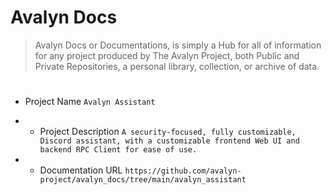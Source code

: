 # Avalyn Docs

> Avalyn Docs or Documentations, is simply a Hub for all of information for any project produced by The Avalyn Project, both Public and Private Repositories, a personal library, collection, or archive of data.

#

- Project Name `Avalyn Assistant`

- - Project Description `A security-focused, fully customizable, Discord assistant, with a customizable frontend Web UI and backend RPC Client for ease of use.`

- - Documentation URL `https://github.com/avalyn-project/avalyn_docs/tree/main/avalyn_assistant`

#
